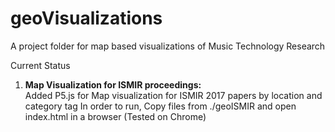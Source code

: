 # geoVisualizations
A project folder for map based visualizations of Music Technology Research

Current Status
1. __Map Visualization for ISMIR proceedings:__  
Added P5.js for Map visualization for ISMIR 2017 papers by location and category tag
In order to run, Copy files from ./geoISMIR and open index.html in a browser (Tested on Chrome)
